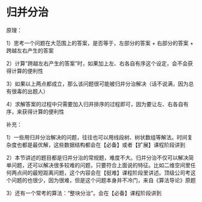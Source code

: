 # 归并分治

原理：

1）思考一个问题在大范围上的答案，是否等于，左部分的答案 + 右部分的答案 + 跨越左右产生的答案

2）计算“跨越左右产生的答案”时，如果加上左、右各自有序这个设定，会不会获得计算的便利性

3）如果以上两点都成立，那么该问题很可能被归并分治解决（话不说满，因为总有很毒的出题人）

4）求解答案的过程中只需要加入归并排序的过程即可，因为要让左、右各自有序，来获得计算的便利性

补充：

1）一些用归并分治解决的问题，往往也可以用线段树、树状数组等解法。时间复杂度也都是最优解，这些数据结构都会在【必备】或者【扩展】课程阶段讲到

2）本节讲述的题目都是归并分治的常规题，难度不大。归并分治不仅可以解决简单问题，还可以解决很多较难的问题，只要符合上面说的特征。比如二维空间里任何两点间的最短距离问题，这个内容会在【挺难】课程阶段里讲述。顶级公司考这个问题的也很少，因为很难，但是这个问题本身并不冷门，来自《算法导论》原题

3）还有一个常考的算法：“整块分治”。会在【必备】课程阶段讲到